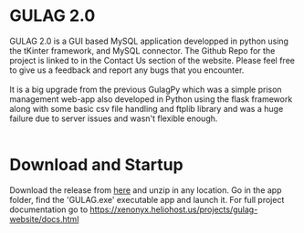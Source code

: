 # GULAG 2.0
GULAG 2.0 is a GUI based MySQL application developped in python using the tKinter framework, and MySQL connector.
	      The Github Repo for the project is linked to in the Contact Us section of the website.
	      Please feel free to give us a feedback and report any bugs that you encounter.
        <br><br>
        It is a big upgrade from the previous GulagPy which was a simple prison management web-app also developed in Python using the flask framework along with some basic csv file handling and ftplib library and was a huge failure due to server issues and wasn't flexible enough.
<br><br>
# Download and Startup
Download the release from <a href="https://gulag2.heliohost.org/gulag/GULAG%202-Release.zip">here</a> and unzip in any location.
Go in the app folder, find the 'GULAG.exe' executable app and launch it.
For full project documentation go to https://xenonyx.heliohost.us/projects/gulag-website/docs.html
